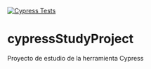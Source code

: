 [![Cypress Tests](https://github.com/manoelcyreno/cypressStudyProject/actions/workflows/main.yml/badge.svg?branch=master)](https://github.com/manoelcyreno/cypressStudyProject/actions/workflows/main.yml)

# cypressStudyProject
Proyecto de estudio de la herramienta Cypress
